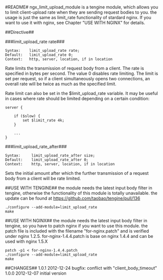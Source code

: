 #README#
ngx_limit_upload_module is a tengine module, which allows you to limit client-upload rate
when they are sending request bodies to you. the usage is just the same as limit_rate functionality
of stardard nginx. If you want to use it with nginx, see Chapter "USE WITH NGINX" for details.

##Directive##

###limit_upload_rate rate###

    Syntax:    limit_upload_rate rate;
    Default:   limit_upload_rate 0;
    Context:   http, server, location, if in location

Rate limits the transmission of request body from a client. The rate is specified in bytes per second.
The value 0 disables rate limiting. The limit is set per request, so if a client simultaneously opens
two connections, an overall rate will be twice as much as the specified limit.

Rate limit can also be set in the $limit_upload_rate variable. It may be useful in cases where rate
should be limited depending on a certain condition:

    server {

        if ($slow) {
            set $limit_rate 4k;
        }

        ...
    }

###limit_upload_rate_after###

    Syntax:     limit_upload_rate_after size;
    Default:    limit_upload_rate_after 0;
    Context:    http, server, location, if in location

Sets the initial amount after which the further transmission of a request body from a client will be rate limited.

##USE WITH TENGINE##
the module needs the latest input body filter in tengine, otherwise the functionality of this module is totally
unavailable. the update can be found at https://github.com/taobao/tengine/pull/136

    ./configure --add-module=limit_upload_rate
    make

##USE WITH NGINX##
the module needs the latest input body filter in tengine, so you have to patch nginx if you want to use this module.
the patch file is included with the filename "for-nginx.patch" and is verified under nginx 1.2.5.
for-nginx-1.4.4.patch is base on nginx 1.4.4 and can be used with nginx 1.5.X

    patch -p1 < for-nginx-1.4.4.patch
    ./configure --add-module=limit_upload_rate
    make

##CHANGES##
1.0.1     2012-12-24    bugfix: conflict with "client_body_timeout"
1.0.0     2012-12-07    initial version
